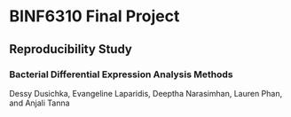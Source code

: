 # BINF6310 Final Project
## Reproducibility Study
### Bacterial Differential Expression Analysis Methods
Dessy Dusichka, Evangeline Laparidis, Deeptha Narasimhan, Lauren Phan, and Anjali Tanna

